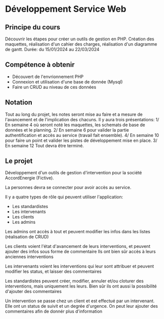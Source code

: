 # Développement Service Web

## Principe du cours

Découvrir les étapes pour créer un outils de gestion en PHP.
Création des maquettes, réalisation d'un cahier des charges, réalisation d'un diagramme de gantt.
Durée: du 15/01/2024  au 22/03/2024

## Compétence à obtenir

- Découvert de l'envrionnement PHP
- Connexion et utilisation d'une base de donnée (Mysql)
- Faire un CRUD au niveau de ces données

## Notation

Tout au long du projet, les notes seront mise au faire et a mesure de l'avancement et de l'implication des chacuns. Il y aura trois présentations:
1/ En semaine 4 où seront noté les maquettes, les schemats de base de données et le planning.
2/ En semaine 6 pour valider la partie authentification et accès au service (travail fait ensemble).
4/ En semaine 10 pour faire un point et valider les pistes de développement mise en place.
3/ En semaine 12 Tout devra être terminé.

## Le projet

Développement d'un outils de gestion d'intervention pour la société AccordEnergie (Fictive).

La personnes devra se connecter pour avoir accès au service.

Il y a quatre types de rôle qui peuvent utiliser l'application:
- Les standardistes
- Les intervenants
- Les clients
- Les admins

Les admins ont accès à tout et peuvent modifier les infos dans les listes (réalisation de CRUD)

Les clients voient l'état d'avancement de leurs interventions, et peuvent ajouter des infos sous forme de commentaire Ils ont bien sûr accès à leurs anciennes interventions

Les intervenants voient les interventions qui leur sont attribuer et peuvent modifier les status, et laisser des commentaires

Les standardistes peuvent créer, modifier, annuler et/ou cloturer des interventions, mais uniquement les leurs. Bien sûr ils ont aussi la possibilité d'ajouter des commentaires

Un intervention se passe chez un client et est effectué par un intervenant. Elle ont un status de suivit et un degrée d'urgence. On peut leur ajouter des commentaires afin de donnér plus d'information
